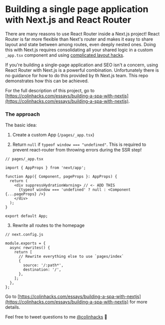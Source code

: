 # Building a single page application with Next.js and React Router

There are many reasons to use React Router inside a Next.js project! React Router is far more flexible than Next's router and makes it easy to share layout and state between among routes, even deeply nested ones. Doing this with Next.js requires consolidating all your shared logic in a custom `_app.tsx` component and using [complicated layout hacks](https://adamwathan.me/2019/10/17/persistent-layout-patterns-in-nextjs/).

If you're building a single-page application and SEO isn't a concern, using React Router with Next.js is a powerful combination. Unfortunately there is no guidance for how to do this provided by th Next.js team. This repo demonstrates how this can be achieved.

For the full description of this project, go to [https://colinhacks.com/essays/building-a-spa-with-nextjs](https://colinhacks.com/essays/building-a-spa-with-nextjs).

### The approach

The basic idea:

1. Create a custom App (`/pages/_app.tsx`)

2. Return `null` if `typeof window === "undefined"`. This is required to prevent react-router from throwing errors during the SSR step!

```tsx
// pages/_app.tsx

import { AppProps } from 'next/app';

function App({ Component, pageProps }: AppProps) {
  return (
    <div suppressHydrationWarning> // <- ADD THIS
      {typeof window === 'undefined' ? null : <Component {...pageProps} />}
    </div>
  );
}

export default App;
```

3. Rewrite all routes to the homepage

```tsx
// next.config.js

module.exports = {
  async rewrites() {
    return [
      // Rewrite everything else to use `pages/index`
      {
        source: '/:path*',
        destination: '/',
      },
    ];
  },
};
```

Go to [https://colinhacks.com/essays/building-a-spa-with-nextjs](https://colinhacks.com/essays/building-a-spa-with-nextjs) for more details.

Feel free to tweet questions to me [@colinhacks](https://twitter.com/colinhacks) 🤙
